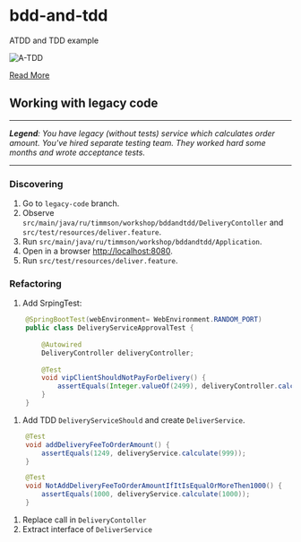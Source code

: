 # bdd-and-tdd
ATDD and TDD example


![A-TDD](https://dzone.com/storage/temp/7012527-atdd-workflow.jpg)

[Read More](https://dzone.com/articles/acceptance-test-driven-development-closing-the-com)


## Working with legacy code

---
_**Legend**: You have legacy (without tests) service which calculates order amount. You've hired separate testing team. 
They worked hard some months and wrote acceptance tests._

---

### Discovering
1. Go to ```legacy-code``` branch.
1. Observe ```src/main/java/ru/timmson/workshop/bddandtdd/DeliveryContoller``` and ```src/test/resources/deliver.feature```.
1. Run ```src/main/java/ru/timmson/workshop/bddandtdd/Application```.
1. Open in a browser [http://localhost:8080](http://localhost:8080).
1. Run ```src/test/resources/deliver.feature```.

### Refactoring
1. Add SrpingTest:
```java
    @SpringBootTest(webEnvironment= WebEnvironment.RANDOM_PORT)
    public class DeliveryServiceApprovalTest {
    
        @Autowired
        DeliveryController deliveryController;
    
        @Test
        void vipClientShouldNotPayForDelivery() {
            assertEquals(Integer.valueOf(2499), deliveryController.calculate("VIP", 2499));
        }
    }
```
1. Add TDD ```DeliveryServiceShould``` and create ```DeliverService```.
```java
    @Test
    void addDeliveryFeeToOrderAmount() {
        assertEquals(1249, deliveryService.calculate(999));
    }

    @Test
    void NotAddDeliveryFeeToOrderAmountIfItIsEqualOrMoreThen1000() {
        assertEquals(1000, deliveryService.calculate(1000));
    }
```
1. Replace call in ```DeliveryContoller```
1. Extract interface of ```DeliverService```
